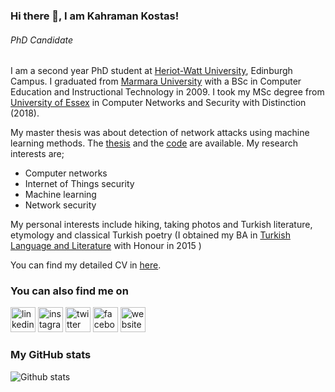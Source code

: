 ### Hi there 👋, I am Kahraman Kostas!
###### *PhD Candidate*


I am a second year PhD student at [Heriot-Watt University](https://www.hw.ac.uk/), Edinburgh Campus. I graduated from [Marmara University](https://www.marmara.edu.tr/en) with a BSc in Computer Education and Instructional Technology in 2009. I took my MSc degree from [University of Essex](https://www.essex.ac.uk/)  in Computer Networks and Security with Distinction (2018).

My master thesis was about detection of network attacks using machine learning methods. The [thesis](https://www.researchgate.net/publication/328512658_Anomaly_Detection_in_Networks_Using_Machine_Learning) and the [code](https://github.com/bozbil/Anomaly-Detection-in-Networks-Using-Machine-Learning) are available. My research interests are;

+  Computer networks
+  Internet of Things security
+  Machine learning
+  Network security

My personal interests include hiking, taking photos and Turkish literature, etymology and classical Turkish poetry (I obtained my BA in [Turkish Language and Literature](http://abp.anadolu.edu.tr/en/program/programProfili/1677/8) with Honour in 2015 )

You can find my detailed CV in [here](https://github.com/bozbil/bozbil.github.io/blob/master/assets/docs/Kahramankostas_CV.pdf).


### You can also find me on
[<img src='https://cdn.jsdelivr.net/npm/simple-icons@3.0.1/icons/linkedin.svg' alt='linkedin' height='40'>](https://www.linkedin.com/in/kkostas/)  [<img src='https://cdn.jsdelivr.net/npm/simple-icons@3.0.1/icons/instagram.svg' alt='instagram' height='40'>](https://www.instagram.com/kahramankostas/)  [<img src='https://cdn.jsdelivr.net/npm/simple-icons@3.0.1/icons/twitter.svg' alt='twitter' height='40'>](https://twitter.com/@kkostas) [<img src='https://cdn.jsdelivr.net/npm/simple-icons@3.0.1/icons/facebook.svg' alt='facebook' height='40'>](https://www.facebook.com/kahramankostas) [<img src='https://cdn.jsdelivr.net/npm/simple-icons@3.0.1/icons/icloud.svg' alt='website' height='40'>](https://bozbil.github.io/)  

### My GitHub stats
![Github stats](https://github-readme-stats.vercel.app/api?username=bozbil&show_icons=true)


